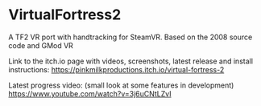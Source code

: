 # VirtualFortress2
A TF2 VR port with handtracking for SteamVR. Based on the 2008 source code and GMod VR

Link to the itch.io page with videos, screenshots, latest release and install instructions:
https://pinkmilkproductions.itch.io/virtual-fortress-2

Latest progress video:
(small look at some features in development)
https://www.youtube.com/watch?v=3j6uCNtLZvI
